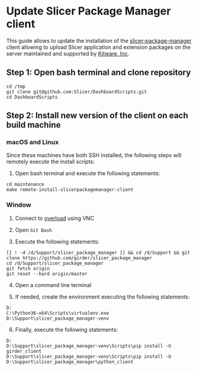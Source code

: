 
Update Slicer Package Manager client
====================================

This guide allows to update the installation of the [slicer-package-manager](http://slicer-package-manager.readthedocs.io)
client allowing to upload Slicer application and extension packages on the server maintained and supported by [Kitware, Inc](https://kitware.com).

## Step 1: Open bash terminal and clone repository

```
cd /tmp
git clone git@github.com:Slicer/DashboardScripts.git
cd DashboardScripts
```

## Step 2: Install new version of the client on each build machine

### macOS and Linux

Since these machines have both SSH installed, the following steps will remotely execute
the install scripts:

1. Open bash terminal and execute the following statements:

```
cd maintenance
make remote-install-slicerpackagemanager-client
```

### Window

1. Connect to [overload](../overload/REMOTE_IP) using VNC

2. Open `Git Bash`

3. Execute the following statements:

```
[[ ! -d /d/Support/slicer_package_manager ]] && cd /d/Support && git clone https://github.com/girder/slicer_package_manager
cd /d/Support/slicer_package_manager
git fetch origin
git reset --hard origin/master
```

4. Open a command line terminal

5. If needed, create the environment executing the following statements:

```
D:
C:\Python36-x64\Scripts\virtualenv.exe D:\Support\slicer_package_manager-venv
```

6. Finally, execute the following statements:

```
D:
D:\Support\slicer_package_manager-venv\Scripts\pip install -U girder_client
D:\Support\slicer_package_manager-venv\Scripts\pip install -U D:\Support\slicer_package_manager\python_client
```
